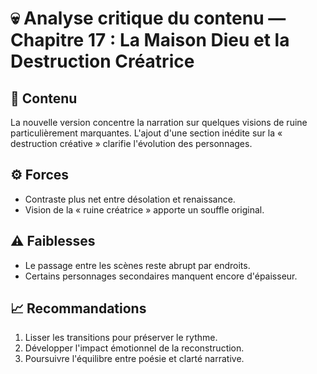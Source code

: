 # 💀 Analyse critique du contenu — Chapitre 17 : La Maison Dieu et la Destruction Créatrice

## 🧠 Contenu
La nouvelle version concentre la narration sur quelques visions de ruine particulièrement marquantes. L'ajout d'une section inédite sur la « destruction créative » clarifie l'évolution des personnages.

## ⚙️ Forces
- Contraste plus net entre désolation et renaissance.
- Vision de la « ruine créatrice » apporte un souffle original.

## ⚠️ Faiblesses
- Le passage entre les scènes reste abrupt par endroits.
- Certains personnages secondaires manquent encore d'épaisseur.

## 📈 Recommandations
1. Lisser les transitions pour préserver le rythme.
2. Développer l'impact émotionnel de la reconstruction.
3. Poursuivre l'équilibre entre poésie et clarté narrative.
